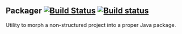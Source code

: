 ## Packager [![Build Status](https://travis-ci.org/stpettersens/Packager.png?branch=master)](https://travis-ci.org/stpettersens/Packager) [![Build status](https://ci.appveyor.com/api/projects/status/github/stpettersens/Packager?branch=master&svg=true)](https://ci.appveyor.com/project/stpettersens/Packager)

Utility to morph a non-structured project into a proper Java package.
